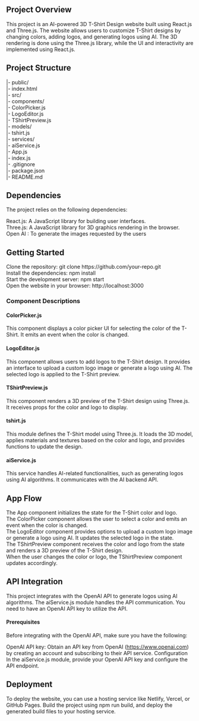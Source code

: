 

<html>
<h2>Project Overview</h2>
<p>This project is an AI-powered 3D T-Shirt Design website built using React.js and Three.js. The website allows users to customize T-Shirt designs by changing colors, adding logos, and generating logos using AI. The 3D rendering is done using the Three.js library, while the UI and interactivity are implemented using React.js.</p>

  <h2>Project Structure</h2>
  
  |- public/<br>
  |- index.html<br>
|- src/<br>
  |- components/<br>
    |- ColorPicker.js<br>
    |- LogoEditor.js<br>
    |- TShirtPreview.js<br>
  |- models/<br>
    |- tshirt.js<br>
  |- services/<br>
    |- aiService.js<br>
  |- App.js<br>
  |- index.js<br>
|- .gitignore<br>
|- package.json<br>
|- README.md<br>
  
<h2>Dependencies</h2>
  
The project relies on the following dependencies:

React.js: A JavaScript library for building user interfaces.<br>
Three.js: A JavaScript library for 3D graphics rendering in the browser.<br>
Open AI : To generate the images requested by the users<br>
  
  <h2>Getting Started</h2>
Clone the repository: git clone https://github.com/your-repo.git<br>
Install the dependencies: npm install<br>
Start the development server: npm start<br>
Open the website in your browser: http://localhost:3000<br>

  <h3>Component Descriptions</h3>

  <h4>ColorPicker.js</h4>
This component displays a color picker UI for selecting the color of the T-Shirt. It emits an event when the color is changed.

<h4>LogoEditor.js</h4>
This component allows users to add logos to the T-Shirt design. It provides an interface to upload a custom logo image or generate a logo using AI. The selected logo is applied to the T-Shirt preview.
  
  <h4>TShirtPreview.js</h4>
This component renders a 3D preview of the T-Shirt design using Three.js. It receives props for the color and logo to display.

<h4>tshirt.js</h4>
This module defines the T-Shirt model using Three.js. It loads the 3D model, applies materials and textures based on the color and logo, and provides functions to update the design.

<h4>aiService.js</h4>
This service handles AI-related functionalities, such as generating logos using AI algorithms. It communicates with the AI backend API.

 <h2>App Flow</h2>
The App component initializes the state for the T-Shirt color and logo.<br>
The ColorPicker component allows the user to select a color and emits an event when the color is changed.<br>
The LogoEditor component provides options to upload a custom logo image or generate a logo using AI. It updates the selected logo in the state.<br>
The TShirtPreview component receives the color and logo from the state and renders a 3D preview of the T-Shirt design.<br>
When the user changes the color or logo, the TShirtPreview component updates accordingly.<br>
   
   <h2>API Integration</h2>
This project integrates with the OpenAI API to generate logos using AI algorithms. The aiService.js module handles the API communication. You need to have an OpenAI API key to utilize the API.

<h4>Prerequisites</h4>
Before integrating with the OpenAI API, make sure you have the following:

OpenAI API key: Obtain an API key from OpenAI (https://www.openai.com) by creating an account and subscribing to their API service.
Configuration
In the aiService.js module, provide your OpenAI API key and configure the API endpoint.

   <h2>Deployment</h2>
To deploy the website, you can use a hosting service like Netlify, Vercel, or GitHub Pages. Build the project using npm run build, and deploy the generated build files to your hosting service.
  </html>
